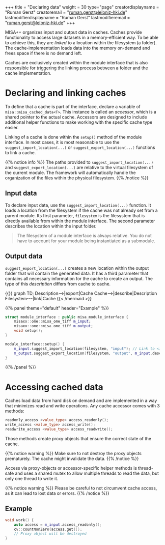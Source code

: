 +++
title = "Declaring data"
weight = 30
type="page"
creatordisplayname = "Ruman Gerst"
creatoremail = "ruman.gerst@leibniz-hki.de"
lastmodifierdisplayname = "Ruman Gerst"
lastmodifieremail = "ruman.gerst@leibniz-hki.de"
+++

MISA++ organizes input and output data in caches.
Caches provide functionality to access large datasets in a memory-efficient way.
To be able to achieve this, they are *linked* to a location within the filesystem (a folder).
The cache-implementation loads data into the memory on-demand and frees space if there is no demand left.

Caches are exclusively created within the module interface that is also responsible
for triggering the linking process between a folder and the cache implementation.

# Declaring and linking caches

To define that a cache is part of the interface, declare a variable of `misa::misa_cached_data<T>`. This instance is called an *accessor*, which is a shared pointer to the actual cache. Accessors are designed to include additional helper functions to make working with the specific cache type easier.

Linking of a cache is done within the `setup()` method of the module interface. In most cases, it is most reasonable to use the `suggest_import_location(...)` or `suggest_export_location(...)` functions to link a cache.

{{% notice info %}}
The paths provided to `suggest_import_location(...)` and `suggest_export_location(...)` are relative to the
virtual filesystem of the current module. The framework will automatically handle the organization of the files within
the physical filesystem.
{{% /notice %}}

## Input data

To declare input data, use the `suggest_import_location(...)` function. It loads a location from the filesystem if the cache was not already set from a parent module. Its first parameter, `filesystem` is the filesystem that is directly available from within the module interface. The second parameter describes the location within the input folder.

> The filesystem of a module interface is always relative. You do not have to account for your module being instantiated as a submodule.

## Output data

`suggest_export_location(...)` creates a new location within the output folder that will contain the generated data. It has a third parameter that contains all necessary information for the cache to create an output. The type of this *description* differs from cache to cache.

{{<mermaid align="center">}}
graph TD;
Description-->|export|Cache
Cache-->|describe|Description
Filesystem---|link|Cache
{{< /mermaid >}}

{{% panel theme="default" header="Example" %}}
```cpp
struct module_interface : public misa_module_interface {
    misaxx::ome::misa_ome_tiff m_input;
    misaxx::ome::misa_ome_tiff m_output;
    void setup();
}

module_interface::setup() {
    m_input.suggest_import_location(filesystem, "input"); // Link to <input folder>/input
    m_output.suggest_export_location(filesystem, "output", m_input.describe()); // Link to <output folder>/output. The output cache will have the same properties as the input
}
```
{{% /panel %}}

# Accessing cached data

Caches load data from hard disk on demand and are implemented in a way that minimizes read and write operations. Any cache accessor comes with 3 methods:

```cpp
readonly_access <value_type> access_readonly();
write_access <value_type> access_write();
readwrite_access <value_type> access_readwrite();
```

Those methods create proxy objects that ensure the correct state of the cache.

{{% notice warning %}}
Make sure to not destroy the proxy objects prematurely. The cache
might invalidate the data.
{{% /notice %}}

Access via proxy-objects or accessor-specific helper methods is thread-safe and uses a shared mutex to allow multiple threads to read the data, but only one thread to write it.

{{% notice warning %}}
Please be careful to not circumvent cache access, as it can lead to lost data or errors.
{{% /notice %}}

## Example

```cpp
void work() {
    auto access = m_input.access_readonly();
    cv::countNonZero(access.get());
    // Proxy object will be destroyed
}
```
